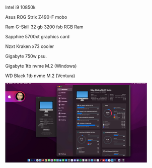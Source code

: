 Intel i9 10850k

Asus ROG Strix Z490-F mobo

Ram G-Skill 32 gb 3200 fsb RGB Ram


Sapphire 5700xt graphics card

Nzxt Kraken x73 cooler

Gigabyte 750w psu.

Gigabyte 1tb nvme M.2 (Windows)

WD Black 1tb nvme M.2 (Ventura)

<img src="./images/318726139_518213367001787_8756116931005180171_n.jpg" width="450" />